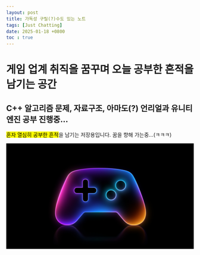 ```yaml
---
layout: post
title: 가독성 구릴(?)수도 있는 노트
tags: [Just Chatting]
date: 2025-01-18 +0800
toc : true
---
```


# 게임 업계 취직을 꿈꾸며 오늘 공부한 흔적을 남기는 공간

## C++ 알고리즘 문제, 자료구조, 아마도(?) 언리얼과 유니티엔진 공부 진행중...
<mark>혼자 열심히 공부한 흔적</mark>을 남기는 저장용입니다. 꿈을 향해 가는중...(ㅋㅋㅋ)

<img src= "./PostImage/2048.jpeg">

